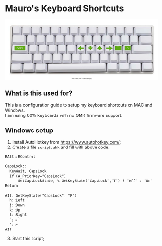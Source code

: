 # Mauro's Keyboard Shortcuts
<center>
  <img src="img/diagram.drawio.svg" />
</center>

## What is this used for?

This is a configuration guide to setup my keyboard shortcuts on MAC and Windows.  
I am using 60% keyboards with no QMK firmware support.

## Windows setup

1. Install AutoHotkey from https://www.autohotkey.com/;
2. Create a file `script.ahk` and fill with above code:
  ```
RAlt::RControl

CapsLock::
	KeyWait, CapsLock
	If (A_PriorKey="CapsLock")
		SetCapsLockState, % GetKeyState("CapsLock","T") ? "Off" : "On"
Return

#If, GetKeyState("CapsLock", "P") 
	h::Left
	j::Down
	k::Up
	l::Right
	`;::`
	'::~
#If
  ```
3. Start this script;
